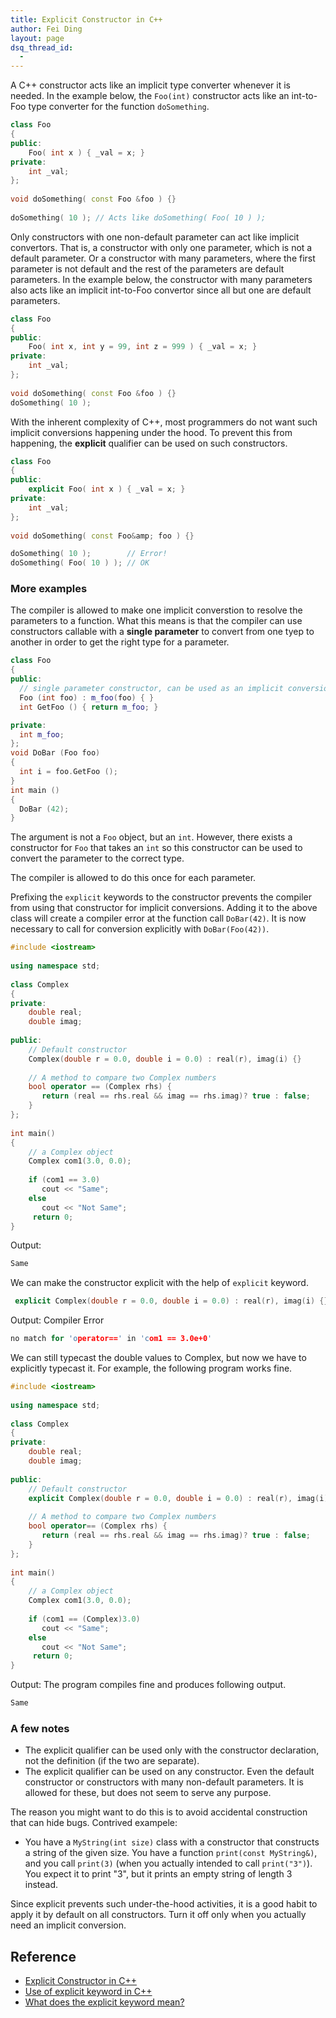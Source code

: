 ```yaml
---
title: Explicit Constructor in C++
author: Fei Ding
layout: page
dsq_thread_id:
  - 
---
```



 

A C++ constructor acts like an implicit type converter whenever it is needed. In the example below, the `Foo(int)` constructor acts like an int-to-Foo type converter for the function `doSomething`.

```c++
class Foo
{
public:
    Foo( int x ) { _val = x; }
private:
    int _val;
};
 
void doSomething( const Foo &foo ) {}
 
doSomething( 10 ); // Acts like doSomething( Foo( 10 ) );
```

Only constructors with one non-default parameter can act like implicit convertors. That is, a constructor with only one parameter, which is not a default parameter. Or a constructor with many parameters, where the first parameter is not default and the rest of the parameters are default parameters. In the example below, the constructor with many parameters also acts like an implicit int-to-Foo convertor since all but one are default parameters.

```c++
class Foo
{
public:
    Foo( int x, int y = 99, int z = 999 ) { _val = x; }
private:
    int _val;
};
 
void doSomething( const Foo &foo ) {}
doSomething( 10 );
```

With the inherent complexity of C++, most programmers do not want such implicit conversions happening under the hood. To prevent this from happening, the **explicit** qualifier can be used on such constructors.

```c++
class Foo
{
public:
    explicit Foo( int x ) { _val = x; }
private:
    int _val;
};
 
void doSomething( const Foo&amp; foo ) {}

doSomething( 10 );        // Error!
doSomething( Foo( 10 ) ); // OK
```

### More examples

The compiler is allowed to make one implicit converstion to resolve the parameters to a function. What this means is that the compiler can use constructors callable with a **single parameter** to convert from one tyep to another in order to get the right type for a parameter.

```c++
class Foo
{
public:
  // single parameter constructor, can be used as an implicit conversion
  Foo (int foo) : m_foo(foo) { }
  int GetFoo () { return m_foo; }

private:
  int m_foo;
};
void DoBar (Foo foo)
{
  int i = foo.GetFoo ();
}
int main ()
{
  DoBar (42);
}
```


The argument is not a `Foo` object, but an `int`. However, there exists a constructor for `Foo` that takes an `int` so this constructor can be used to convert the parameter to the correct type.

The compiler is allowed to do this once for each parameter.

Prefixing the `explicit` keywords to the constructor prevents the compiler from using that constructor for implicit conversions. Adding it to the above class will create a compiler error at the function call `DoBar(42)`. It is now necessary to call for conversion explicitly with `DoBar(Foo(42))`.

```c++
#include <iostream>
 
using namespace std;
 
class Complex
{
private:
    double real;
    double imag;
 
public:
    // Default constructor
    Complex(double r = 0.0, double i = 0.0) : real(r), imag(i) {}
 
    // A method to compare two Complex numbers
    bool operator == (Complex rhs) {
       return (real == rhs.real && imag == rhs.imag)? true : false;
    }
};
 
int main()
{
    // a Complex object
    Complex com1(3.0, 0.0);
 
    if (com1 == 3.0)
       cout << "Same";
    else
       cout << "Not Same";
     return 0;
}
```

Output:

```c++
Same
```

We can make the constructor explicit with the help of `explicit` keyword.

```c++
 explicit Complex(double r = 0.0, double i = 0.0) : real(r), imag(i) {}
```

Output: Compiler Error

```c++
no match for 'operator==' in 'com1 == 3.0e+0'
```

We can still typecast the double values to Complex, but now we have to explicitly typecast it. For example, the following program works fine.

```c++
#include <iostream>
 
using namespace std;
 
class Complex
{
private:
    double real;
    double imag;
 
public:
    // Default constructor
    explicit Complex(double r = 0.0, double i = 0.0) : real(r), imag(i) {}
 
    // A method to compare two Complex numbers
    bool operator== (Complex rhs) {
       return (real == rhs.real && imag == rhs.imag)? true : false;
    }
};
 
int main()
{
    // a Complex object
    Complex com1(3.0, 0.0);
 
    if (com1 == (Complex)3.0)
       cout << "Same";
    else
       cout << "Not Same";
     return 0;
}
```

Output: The program compiles fine and produces following output.

```c++
Same
```

### A few notes

- The explicit qualifier can be used only with the constructor declaration, not the definition (if the two are separate).
- The explicit qualifier can be used on any constructor. Even the default constructor or constructors with many non-default parameters. It is allowed for these, but does not seem to serve any purpose.

The reason you might want to do this is to avoid accidental construction that can hide bugs. Contrived exampele:

- You have a `MyString(int size)` class with a constructor that constructs a string of the given size. You have a function `print(const MyString&)`, and you call `print(3)` (when you actually intended to call `print("3")`). You expect it to print "3", but it prints an empty string of length 3 instead.

Since explicit prevents such under-the-hood activities, it is a good habit to apply it by default on all constructors. Turn it off only when you actually need an implicit conversion.

## Reference

- [Explicit Constructor in C++](https://codeyarns.com/2010/12/17/explicit-constructor-in-c/)
- [Use of explicit keyword in C++](http://www.geeksforgeeks.org/g-fact-93/)
- [What does the explicit keyword mean?](https://stackoverflow.com/questions/121162/what-does-the-explicit-keyword-mean)
